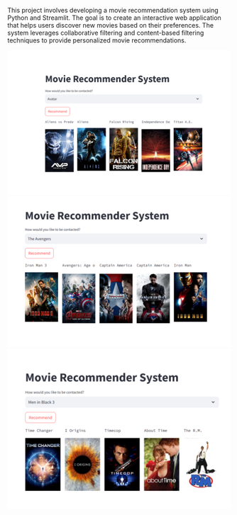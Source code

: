 This project involves developing a movie recommendation system using Python and Streamlit. 
The goal is to create an interactive web application that helps users discover new movies based on their preferences.
The system leverages collaborative filtering and content-based filtering techniques to provide personalized movie recommendations.

<img src="./ss/1.png">

<img src="./ss/2.png">
<img src="./ss/3.png">

